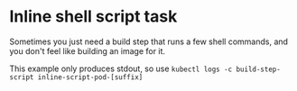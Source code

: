 # Inline shell script task

Sometimes you just need a build step that runs a few shell commands,
and you don't feel like building an image for it.

This example only produces stdout, so use `kubectl logs -c build-step-script inline-script-pod-[suffix]`

